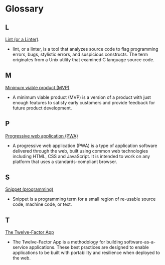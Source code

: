 # Glossary

## L

[Lint (or a Linter)](https://en.wikipedia.org/wiki/Lint_(software)). 
- lint, or a linter, is a tool that analyzes source code to flag programming errors, bugs, stylistic errors, and suspicious constructs. The term originates from a Unix utility that examined C language source code.

## M

[Minimum viable product (MVP)](https://en.wikipedia.org/wiki/Minimum_viable_product)  
- A minimum viable product (MVP) is a version of a product with just enough features to satisfy early customers and provide feedback for future product development.

## P

[Progressive web application (PWA)](https://en.wikipedia.org/wiki/Progressive_web_application)  
- A progressive web application (PWA) is a type of application software delivered through the web, built using common web technologies including HTML, CSS and JavaScript. It is intended to work on any platform that uses a standards-compliant browser.

## S

[Snippet (programming)](https://en.wikipedia.org/wiki/Snippet_(programming))  
- Snippet is a programming term for a small region of re-usable source code, machine code, or text.

## T

[The Twelve-Factor App](https://12factor.net/)
- The Twelve-Factor App is a methodology for building software-as-a-service applications. These best practices are designed to enable applications to be built with portability and resilience when deployed to the web.